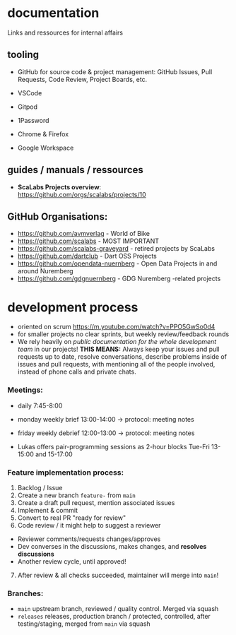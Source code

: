 # documentation
Links and ressources for internal affairs


## tooling
- GitHub for source code & project management: GitHub Issues, Pull Requests, Code Review, Project Boards, etc.

- VSCode
- Gitpod
- 1Password
- Chrome & Firefox
- Google Workspace

## guides / manuals / ressources

- **ScaLabs Projects overview**: https://github.com/orgs/scalabs/projects/10

## GitHub Organisations:
- https://github.com/avmverlag - World of Bike
- https://github.com/scalabs - MOST IMPORTANT
- https://github.com/scalabs-graveyard - retired projects by ScaLabs
- https://github.com/dartclub - Dart OSS Projects
- https://github.com/opendata-nuernberg - Open Data Projects in and around Nuremberg
- https://github.com/gdgnuernberg - GDG Nuremberg -related projects

# development process

- oriented on scrum https://m.youtube.com/watch?v=PPO5GwSo0d4
- for smaller projects no clear sprints, but weekly review/feedback rounds
- We rely heavily on *public documentation for the whole development team* in our projects! **THIS MEANS:** Always keep your issues and pull requests up to date, resolve conversations, describe problems inside of issues and pull requests, with mentioning all of the people involved, instead of phone calls and private chats.

### Meetings:
  - daily 7:45-8:00
  - monday weekly brief 13:00-14:00 -> protocol: meeting notes
  - friday weekly debrief 12:00-13:00 -> protocol: meeting notes

- Lukas offers pair-programming sessions as 2-hour blocks Tue-Fri 13-15:00 and 15-17:00

### Feature implementation process:
1. Backlog / Issue
2. Create a new branch `feature-` from `main`
3. Create a draft pull request, mention associated issues
4. Implement & commit
5. Convert to real PR "ready for review"
6. Code review / it might help to suggest a reviewer
  - Reviewer comments/requests changes/approves
  - Dev converses in the discussions, makes changes, and **resolves discussions**
  - Another review cycle, until approved!
7. After review & all checks succeeded, maintainer will merge into `main`!

### Branches:
- `main` upstream branch, reviewed / quality control. Merged via squash
- `releases` releases, production branch / protected, controlled, after testing/staging, merged from `main` via squash

